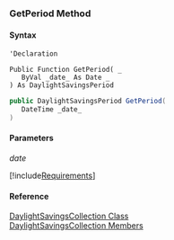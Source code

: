 ﻿### GetPeriod Method

#### Syntax

```vbnet
'Declaration

Public Function GetPeriod( _
   ByVal _date_ As Date _
) As DaylightSavingsPeriod
```

```csharp
public DaylightSavingsPeriod GetPeriod( 
   DateTime _date_
)
```

#### Parameters

_date_

[!include[Requirements](../partials/requirements.md)]

#### Reference

[DaylightSavingsCollection Class](fcSDK~FChoice.Foundation.Clarify.DataObjects.DaylightSavingsCollection.md)  
[DaylightSavingsCollection Members](fcSDK~FChoice.Foundation.Clarify.DataObjects.DaylightSavingsCollection_members.md)